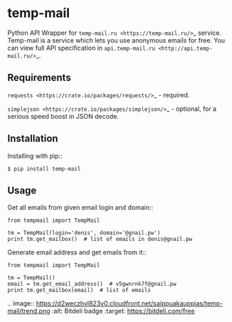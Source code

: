 temp-mail
=========

Python API Wrapper for `temp-mail.ru <https://temp-mail.ru/>`_ service. Temp-mail is a service which lets you use anonymous emails for free. You can view full API specification in `api.temp-mail.ru <http://api.temp-mail.ru/>`_.

Requirements
------------

`requests <https://crate.io/packages/requests/>`_ - required.

`simplejson <https://crate.io/packages/simplejson/>`_ - optional, for a serious speed boost in JSON decode.

Installation
------------

Installing with pip::

    $ pip install temp-mail

Usage
-----

Get all emails from given email login and domain::

    from tempmail import TempMail

    tm = TempMail(login='denis', domain='@gnail.pw')
    print tm.get_mailbox()  # list of emails in denis@gnail.pw

Generate email address and get emails from it::

    from tempmail import TempMail

    tm = TempMail()
    email = tm.get_email_address()  # v5gwnrnk7f@gnail.pw
    print tm.get_mailbox(email)  # list of emails


.. image:: https://d2weczhvl823v0.cloudfront.net/saippuakauppias/temp-mail/trend.png
   :alt: Bitdeli badge
   :target: https://bitdeli.com/free

